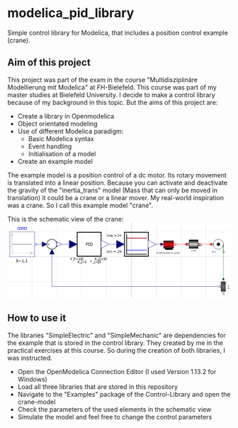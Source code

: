 # modelica_pid_library
Simple control library for Modelica, that includes a position control example (crane).

## Aim of this project
This project was part of the exam in the course "Multidisziplinäre Modellierung mit Modelica" at FH-Bielefeld. This course was part of my master studies at Bielefeld University. I decide to make a control library because of my background in this topic. But the aims of this project are:

* Create a library in Openmodelica
* Object orientated modeling
* Use of different Modelica paradigm:
    - Basic Modelica syntax
    - Event handling
    - Initialisation of a model
* Create an example model

The example model is a position control of a dc motor. Its rotary movement is translated into a linear position. Because you can activate and deactivate the gravity of the "inertia_trans" model (Mass that can only be moved in translation) it could be a crane or a linear mover. My real-world inspiration was a crane. So I call this example model "crane". 

This is the schematic view of the crane:
![schmatic view of the example model](./crane.png "schematic view of the example model")

## How to use it

The libraries "SimpleElectric" and "SimpleMechanic" are dependencies for the example that is stored in the control library. They created by me in the practical exercises at this course. So during the creation of both libraries, I was instructed.

* Open the OpenModelica Connection Editor (I used Version 1.13.2 for Windows)
* Load all three libraries that are stored in this repository
* Navigate to the "Examples" package of the Control-Library and open the crane-model
* Check the parameters of the used elements in the schematic view
* Simulate the model and feel free to change the control parameters

